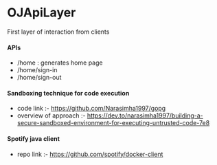 # OJApiLayer
First layer of interaction from clients

#### APIs
* /home : generates home page
* /home/sign-in
* /home/sign-out

#### Sandboxing technique for code execution

* code link :- https://github.com/Narasimha1997/gopg
* overview of approach :- https://dev.to/narasimha1997/building-a-secure-sandboxed-environment-for-executing-untrusted-code-7e8

#### Spotify java client
* repo link :- https://github.com/spotify/docker-client